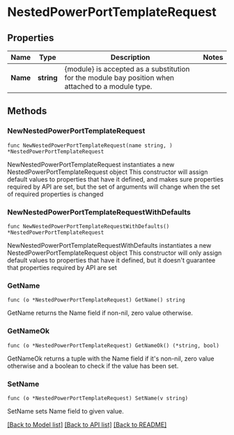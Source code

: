 # NestedPowerPortTemplateRequest

## Properties

Name | Type | Description | Notes
------------ | ------------- | ------------- | -------------
**Name** | **string** | {module} is accepted as a substitution for the module bay position when attached to a module type. | 

## Methods

### NewNestedPowerPortTemplateRequest

`func NewNestedPowerPortTemplateRequest(name string, ) *NestedPowerPortTemplateRequest`

NewNestedPowerPortTemplateRequest instantiates a new NestedPowerPortTemplateRequest object
This constructor will assign default values to properties that have it defined,
and makes sure properties required by API are set, but the set of arguments
will change when the set of required properties is changed

### NewNestedPowerPortTemplateRequestWithDefaults

`func NewNestedPowerPortTemplateRequestWithDefaults() *NestedPowerPortTemplateRequest`

NewNestedPowerPortTemplateRequestWithDefaults instantiates a new NestedPowerPortTemplateRequest object
This constructor will only assign default values to properties that have it defined,
but it doesn't guarantee that properties required by API are set

### GetName

`func (o *NestedPowerPortTemplateRequest) GetName() string`

GetName returns the Name field if non-nil, zero value otherwise.

### GetNameOk

`func (o *NestedPowerPortTemplateRequest) GetNameOk() (*string, bool)`

GetNameOk returns a tuple with the Name field if it's non-nil, zero value otherwise
and a boolean to check if the value has been set.

### SetName

`func (o *NestedPowerPortTemplateRequest) SetName(v string)`

SetName sets Name field to given value.



[[Back to Model list]](../README.md#documentation-for-models) [[Back to API list]](../README.md#documentation-for-api-endpoints) [[Back to README]](../README.md)


